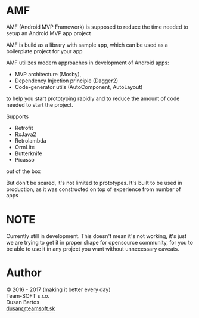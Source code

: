 # AMF
AMF (Android MVP Framework) is supposed to reduce the time needed to setup an Android MVP app project

AMF is build as a library with sample app, which can be used as a boilerplate project for your app

AMF utilizes modern approaches in development of Android apps:
- MVP architecture (Mosby),
- Dependency Injection principle (Dagger2)
- Code-generator utils (AutoComponent, AutoLayout)

to help you start prototyping rapidly and to reduce the amount of code needed to start the project.

Supports
- Retrofit
- RxJava2
- Retrolambda
- OrmLite
- Butterknife
- Picasso

out of the box

But don't be scared, it's not limited to prototypes. It's built to be used in production,
as it was constructed on top of experience from number of apps

# NOTE
Currently still in development. This doesn't mean it's not working, it's just we are trying to
get it in proper shape for opensource community, for you to be able to use it in any project 
you want without unnecessary caveats.


# Author
&copy; 2016 - 2017 (making it better every day)<br/>
Team-SOFT s.r.o.<br/>
Dusan Bartos<br/>
[dusan@teamsoft.sk](mailto:dusan@teamsoft.sk)
